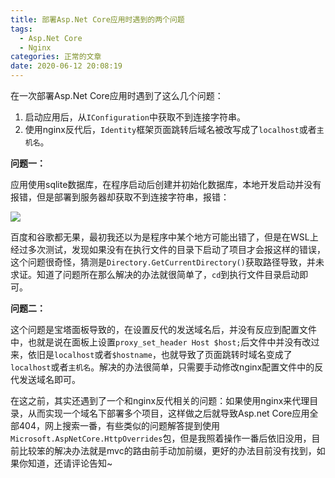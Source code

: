 ```yaml
---
title: 部署Asp.Net Core应用时遇到的两个问题
tags:
  - Asp.Net Core
  - Nginx
categories: 正常的文章
date: 2020-06-12 20:08:19
---
```


在一次部署Asp.Net Core应用时遇到了这么几个问题：

1. 启动应用后，从`IConfiguration`中获取不到连接字符串。
2. 使用nginx反代后，`Identity`框架页面跳转后域名被改写成了`localhost`或者`主机名`。

**问题一：**

应用使用sqlite数据库，在程序启动后创建并初始化数据库，本地开发启动并没有报错，但是部署到服务器却获取不到连接字符串，报错：

![](https://raw-1257226137.cos.ap-guangzhou.myqcloud.com/images/20200612191218.png)

百度和谷歌都无果，最初我还以为是程序中某个地方可能出错了，但是在WSL上经过多次测试，发现如果没有在执行文件的目录下启动了项目才会报这样的错误，这个问题很奇怪，猜测是`Directory.GetCurrentDirectory()`获取路径导致，并未求证。知道了问题所在那么解决的办法就很简单了，`cd`到执行文件目录启动即可。

**问题二：**

这个问题是宝塔面板导致的，在设置反代的发送域名后，并没有反应到配置文件中，也就是说在面板上设置`proxy_set_header Host $host;`后文件中并没有改过来，依旧是`localhost`或者`$hostname`，也就导致了页面跳转时域名变成了`localhost`或者`主机名`。解决的办法很简单，只需要手动修改nginx配置文件中的反代发送域名即可。

在这之前，其实还遇到了一个和nginx反代相关的问题：如果使用nginx来代理目录，从而实现一个域名下部署多个项目，这样做之后就导致Asp.net Core应用全部404，网上搜索一番，有些类似的问题解答提到使用`Microsoft.AspNetCore.HttpOverrides`包，但是我照着操作一番后依旧没用，目前比较笨的解决办法就是mvc的路由前手动加前缀，更好的办法目前没有找到，如果你知道，还请评论告知~